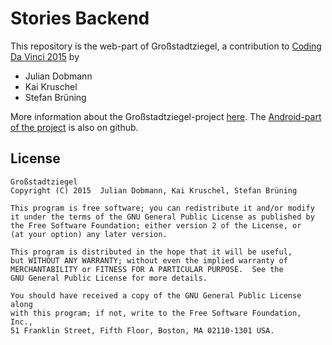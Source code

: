 # Stories Backend

This repository is the web-part of Großstadtziegel, a contribution to [Coding Da Vinci 2015](http://codingdavinci.de) by

  * Julian Dobmann
  * Kai Kruschel
  * Stefan Brüning

More information about the Großstadtziegel-project [here](http://elab-kh-berlin.de/courses/cod1ng_dav1nc1/?cat=11).
The [Android-part of the project](https://github.com/juffel/SimpleAudioRecorder) is also on github.

## License

    Großstadtziegel
    Copyright (C) 2015  Julian Dobmann, Kai Kruschel, Stefan Brüning

    This program is free software; you can redistribute it and/or modify
    it under the terms of the GNU General Public License as published by
    the Free Software Foundation; either version 2 of the License, or
    (at your option) any later version.

    This program is distributed in the hope that it will be useful,
    but WITHOUT ANY WARRANTY; without even the implied warranty of
    MERCHANTABILITY or FITNESS FOR A PARTICULAR PURPOSE.  See the
    GNU General Public License for more details.

    You should have received a copy of the GNU General Public License along
    with this program; if not, write to the Free Software Foundation, Inc.,
    51 Franklin Street, Fifth Floor, Boston, MA 02110-1301 USA.